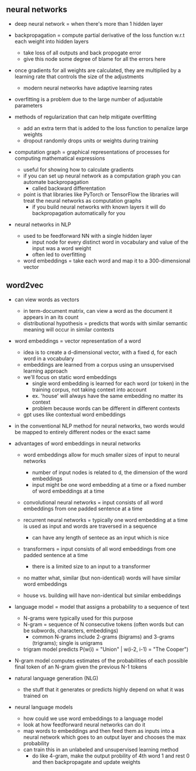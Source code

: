 ## neural networks

- deep neural network = when there's more than 1 hidden layer 

- backpropagation = compute partial derivative of the loss function w.r.t each weight into hidden layers
    - take loss of all outputs and back propogate error
    - give this node some degree of blame for all the errors here

- once gradients for all weights are calculated, they are multiplied by a learning rate that controls the size of the adjustments
    - modern neural networks have adaptive learning rates

- overfitting is a problem due to the large number of adjustable parameters

- methods of regularization that can help mitigate overfitting
    - add an extra term that is added to the loss function to penalize large weights
    - dropout randomly drops units or weights during training

- computation graph = graphical representations of processes for computing mathematical expressions
    - useful for showing how to calculate gradients
    - if you can set up neural network as a computation graph you can automate backpropagation
        - called backward differentation
    - point is that libraries like PyTorch or TensorFlow the libraries will treat the neural networks as computation graphs
        - if you build neural networks with known layers it will do backpropagation automatically for you

- neural networks in NLP
    - used to be feedforward NN with a single hidden layer
        - input node for every distinct word in vocabulary and value of the input was a word weight
        - often led to overfitting
    - word embeddings = take each word and map it to a 300-dimensional vector

## word2vec

- can view words as vectors 
    - in term-document matrix, can view a word as the document it appears in an its count
    - distributional hypothesis = predicts that words with similar semantic meaning will occur in similar contexts

- word embeddings = vector representation of a word
    - idea is to create a d-dimensional vector, with a fixed d, for each word in a vocabulary
    - embeddings are learned from a corpus using an unsupervised learning approach
    - we'll focus on static word embeddings
        - single word embedding is learned for each word (or token) in the training corpus, not taking context into account  
        - ex. 'house' will always have the same embedding no matter its context
        - problem because words can be different in different contexts
    - gpt uses like contextual word embeddings

- in the conventional NLP method for neural networks, two words would be mapped to entirely different nodes or the exact same
- advantages of word embeddings in neural networks
    - word embeddings allow for much smaller sizes of input to neural networks
        - number of input nodes is related to d, the dimension of the word embeddings
        - input might be one word embedding at a time or a fixed number of word embeddings at a time

    - convolutional neural networks = input consists of all word embeddings from one padded sentence at a time
    - recurrent neural networks = typically one word embedding at a time is used as input and words are traversed in a sequence
        - can have any length of sentece as an input which is nice
    - transformers = input consists of all word embeddings from one padded sentence at a time
        - there is a limited size to an input to a transformer

    - no matter what, similar (but non-identical) words will have similar word embeddings
    - house vs. building will have non-identical but similar embeddings

- language model = model that assigns a probability to a sequence of text
    - N-grams were typically used for this purpose
    - N-gram = sequence of N consecutive tokens (often words but can be subwords, characters, embeddings)
        - common N-grams include 2-grams (bigrams) and 3-grams (trigrams); single is unigrams
    - trigram model predicts P(w(i) = "Union" | w(i-2, i-1) = "The Cooper")
- N-gram model computes estimates of the probabilities of each possible final token of an N-gram given the previous N-1 tokens
- natural language generation (NLG)
    - the stuff that it generates or predicts highly depend on what it was trained on

- neural language models
    - how could we use word embeddings to a language model
    - look at how feedforward neural networks can do it
    - map words to embeddings and then feed them as inputs into a neural network which goes to an output layer and chooses the max probability
    - can train this in an unlabeled and unsupervised learning method
        - do like 4-gram, make the output probility of 4th word 1 and rest 0 and then backpropagate and update weights

